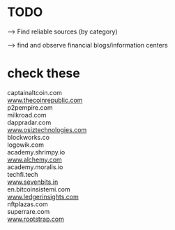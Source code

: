 # TODO 

--> Find reliable sources (by category) 

--> find and observe financial blogs/information centers  

# check these

captainaltcoin.com  
www.thecoinrepublic.com  
p2pempire.com  
milkroad.com  
dappradar.com  
www.osiztechnologies.com  
blockworks.co  
logowik.com  
academy.shrimpy.io  
www.alchemy.com  
academy.moralis.io  
techfi.tech  
www.sevenbits.in  
en.bitcoinsistemi.com  
www.ledgerinsights.com  
nftplazas.com  
superrare.com  
www.rootstrap.com
